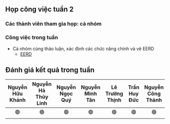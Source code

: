 ## Họp công việc tuần 2
### Các thành viên tham gia họp: cả nhóm
### Công việc trong tuần
- Cả nhóm cùng thảo luận, xác định các chức năng chính và vẽ EERD
  - [EERD](https://drive.google.com/file/d/1v4Y3bYWB1PTCnSYSdFgCt9L2RujEppJf/view?usp=sharing)
## Đánh giá kết quả trong tuần
| Nguyễn Hữu Khánh | Nguyễn Hà Thùy Linh | Nguyễn Ngọc Quý | Nguyễn Minh Tân | Lê Trường Thịnh | Trần Huy Đức | Nguyễn Công Thành |
| :--------------: | :-----------------: | :-------------: | :-------------: | :-------------: | :----------: | :---------------: |
|        🟢       |         🟢          |        🟢      |      🟢         |        🟢       |      🟢     |        🟢         |

